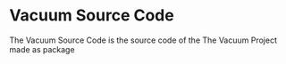 # Vacuum Source Code

The Vacuum Source Code is the source code of the The Vacuum Project made as package
